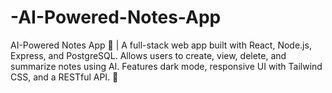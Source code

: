 # -AI-Powered-Notes-App
AI-Powered Notes App 📝 | A full-stack web app built with React, Node.js, Express, and PostgreSQL. Allows users to create, view, delete, and summarize notes using AI. Features dark mode, responsive UI with Tailwind CSS, and a RESTful API. 🚀
